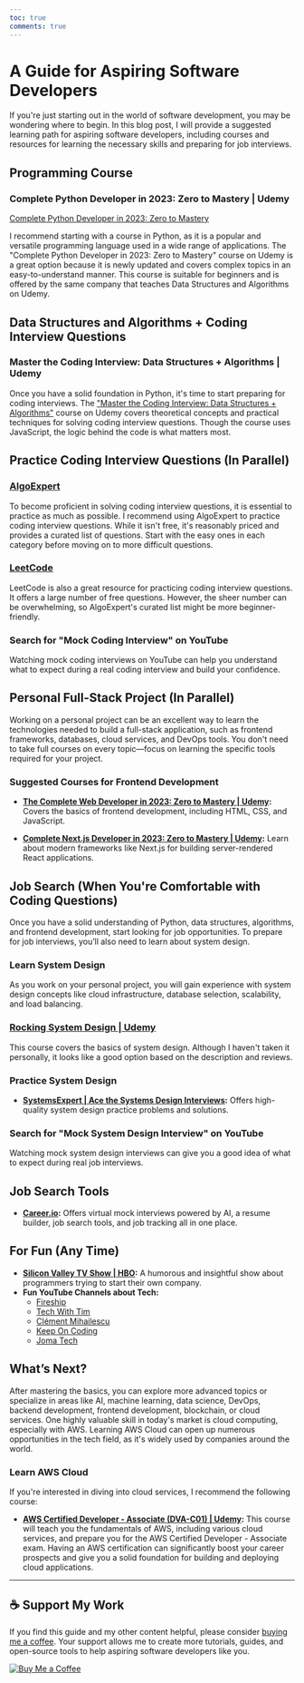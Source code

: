 ```yaml
---
toc: true
comments: true
---
```


# A Guide for Aspiring Software Developers

If you're just starting out in the world of software development, you may be wondering where to begin. In this blog post, I will provide a suggested learning path for aspiring software developers, including courses and resources for learning the necessary skills and preparing for job interviews.

## Programming Course

### Complete Python Developer in 2023: Zero to Mastery | Udemy

[Complete Python Developer in 2023: Zero to Mastery](http://udemy.com/course/complete-python-developer-zero-to-mastery/)

I recommend starting with a course in Python, as it is a popular and versatile programming language used in a wide range of applications. The "Complete Python Developer in 2023: Zero to Mastery" course on Udemy is a great option because it is newly updated and covers complex topics in an easy-to-understand manner. This course is suitable for beginners and is offered by the same company that teaches Data Structures and Algorithms on Udemy.

## Data Structures and Algorithms + Coding Interview Questions

### Master the Coding Interview: Data Structures + Algorithms | Udemy

Once you have a solid foundation in Python, it's time to start preparing for coding interviews. The ["Master the Coding Interview: Data Structures + Algorithms"](https://www.udemy.com/course/master-the-coding-interview-data-structures-algorithms/) course on Udemy covers theoretical concepts and practical techniques for solving coding interview questions. Though the course uses JavaScript, the logic behind the code is what matters most.

## Practice Coding Interview Questions (In Parallel)

### [AlgoExpert](https://www.algoexpert.io/product)

To become proficient in solving coding interview questions, it is essential to practice as much as possible. I recommend using AlgoExpert to practice coding interview questions. While it isn't free, it's reasonably priced and provides a curated list of questions. Start with the easy ones in each category before moving on to more difficult questions.

### [LeetCode](https://leetcode.com/)

LeetCode is also a great resource for practicing coding interview questions. It offers a large number of free questions. However, the sheer number can be overwhelming, so AlgoExpert's curated list might be more beginner-friendly.

### Search for "Mock Coding Interview" on YouTube

Watching mock coding interviews on YouTube can help you understand what to expect during a real coding interview and build your confidence.

## Personal Full-Stack Project (In Parallel)

Working on a personal project can be an excellent way to learn the technologies needed to build a full-stack application, such as frontend frameworks, databases, cloud services, and DevOps tools. You don't need to take full courses on every topic—focus on learning the specific tools required for your project.

### Suggested Courses for Frontend Development

- **[The Complete Web Developer in 2023: Zero to Mastery | Udemy](https://www.udemy.com/course/complete-web-developer-zero-to-mastery/):** Covers the basics of frontend development, including HTML, CSS, and JavaScript.

- **[Complete Next.js Developer in 2023: Zero to Mastery | Udemy](https://www.udemy.com/course/complete-nextjs-developer-zero-to-mastery/):** Learn about modern frameworks like Next.js for building server-rendered React applications.

## Job Search (When You're Comfortable with Coding Questions)

Once you have a solid understanding of Python, data structures, algorithms, and frontend development, start looking for job opportunities. To prepare for job interviews, you’ll also need to learn about system design.

### Learn System Design

As you work on your personal project, you will gain experience with system design concepts like cloud infrastructure, database selection, scalability, and load balancing.

### [Rocking System Design | Udemy](https://www.udemy.com/course/rocking-system-design/)

This course covers the basics of system design. Although I haven't taken it personally, it looks like a good option based on the description and reviews.

### Practice System Design

- **[SystemsExpert | Ace the Systems Design Interviews](https://www.systemsexpert.io/):** Offers high-quality system design practice problems and solutions.

### Search for "Mock System Design Interview" on YouTube

Watching mock system design interviews can give you a good idea of what to expect during real job interviews.

## Job Search Tools

- **[Career.io](https://career.io/):** Offers virtual mock interviews powered by AI, a resume builder, job search tools, and job tracking all in one place.

## For Fun (Any Time)

- **[Silicon Valley TV Show | HBO](https://www.hbo.com/silicon-valley/):** A humorous and insightful show about programmers trying to start their own company.
- **Fun YouTube Channels about Tech:**
  - [Fireship](https://youtube.com/@Fireship)
  - [Tech With Tim](https://youtube.com/@TechWithTim)
  - [Clément Mihailescu](https://youtube.com/@ClementMihailescu)
  - [Keep On Coding](https://youtube.com/@KeepOnCoding)
  - [Joma Tech](https://youtube.com/@jomaoppa)


## What’s Next?

After mastering the basics, you can explore more advanced topics or specialize in areas like AI, machine learning, data science, DevOps, backend development, frontend development, blockchain, or cloud services. One highly valuable skill in today's market is cloud computing, especially with AWS. Learning AWS Cloud can open up numerous opportunities in the tech field, as it's widely used by companies around the world.

### Learn AWS Cloud

If you're interested in diving into cloud services, I recommend the following course:

- **[AWS Certified Developer - Associate (DVA-C01) | Udemy](https://www.udemy.com/course/aws-certified-developer-associate-dva-c01/):** This course will teach you the fundamentals of AWS, including various cloud services, and prepare you for the AWS Certified Developer - Associate exam. Having an AWS certification can significantly boost your career prospects and give you a solid foundation for building and deploying cloud applications.

---

## ☕ Support My Work

If you find this guide and my other content helpful, please consider [buying me a coffee](https://www.buymeacoffee.com/techmarko). Your support allows me to create more tutorials, guides, and open-source tools to help aspiring software developers like you.

[![Buy Me a Coffee](https://img.buymeacoffee.com/button-api/?text=Buy%20me%20a%20coffee&emoji=&slug=techmarko&button_colour=FFDD00&font_colour=000000&font_family=Arial&outline_colour=000000&coffee_colour=ffffff)](https://www.buymeacoffee.com/techmarko)
